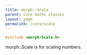 ```yaml
---
title: morph::Scale
parent: Core maths classes
layout: page
permalink: /core/scale
---
```

```c++
#include <morph/Scale.h>
```
morph::Scale is for scaling numbers.